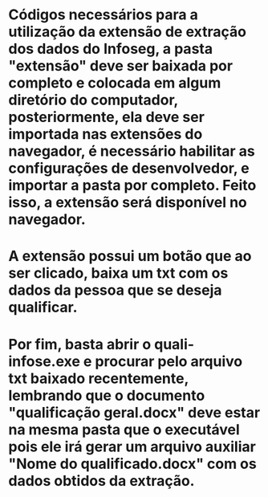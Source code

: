 # Códigos necessários para a utilização da extensão de extração dos dados do Infoseg, a pasta "extensão" deve ser baixada por completo e colocada em algum diretório do computador, posteriormente, ela deve ser importada nas extensões do navegador, é necessário habilitar as configurações de desenvolvedor, e importar a pasta por completo. Feito isso, a extensão será disponível no navegador.

# A extensão possui um botão que ao ser clicado, baixa um txt com os dados da pessoa que se deseja qualificar.

# Por fim, basta abrir o quali-infose.exe e procurar pelo arquivo txt baixado recentemente, lembrando que o documento "qualificação geral.docx" deve estar na mesma pasta que o executável pois ele irá gerar um arquivo auxiliar "Nome do qualificado.docx" com os dados obtidos da extração.
